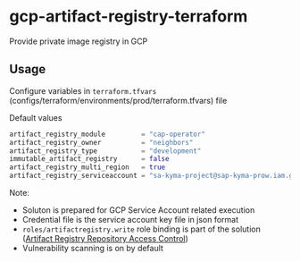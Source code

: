 # gcp-artifact-registry-terraform

Provide private image registry in GCP

## Usage

Configure variables in `terraform.tfvars` (configs/terraform/environments/prod/terraform.tfvars) file

Default values

```terraform
artifact_registry_module         = "cap-operator"
artifact_registry_owner          = "neighbors"
artifact_registry_type           = "development"
immutable_artifact_registry      = false
artifact_registry_multi_region   = true
artifact_registry_serviceaccount = "sa-kyma-project@sap-kyma-prow.iam.gserviceaccount.com"
```

Note:
- Soluton is prepared for GCP Service Account related execution
- Credential file is the service account key file in json format
- `roles/artifactregistry.write` role binding is part of the solution ([Artifact Registry Repository Access Control](https://cloud.google.com/artifact-registry/docs/access-control))
- Vulnerability scanning is on by default


